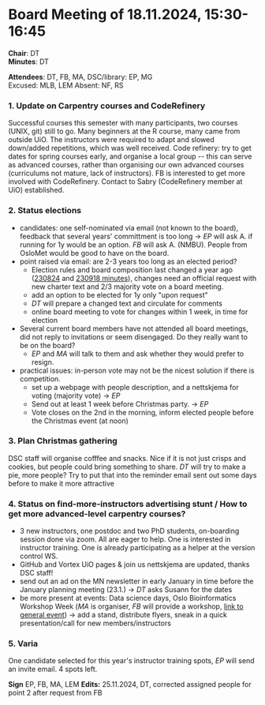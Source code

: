 # Board Meeting of 18.11.2024, 15:30-16:45

**Chair**: DT  
**Minutes**: DT

**Attendees**: DT, FB, MA, DSC/library: EP, MG  
Excused: MLB, LEM
Absent: NF, RS

### 1. Update on Carpentry courses and CodeRefinery 
Successful courses this semester with many participants, two courses (UNIX, git) still to go.
Many beginners at the R course, many came from outside UiO. The instructors were required to adapt and slowed down/added repetitions, which was well received.
Code refinery: try to get dates for spring courses early, and organise a local group -- this can serve as advanced courses, rather than organising our own advanced courses (curriculums not mature, lack of instructors). 
FB is interested to get more involved with CodeRefinery. Contact to Sabry (CodeRefinery member at UiO) established.

### 2. Status elections 
- candidates: one self-nominated via email (not known to the board), feedback that several years' committment is too long
     -> _EP_ will ask A. if running for 1y would be an option. _FB_ will ask A. (NMBU). People from OsloMet would be good to have on the board.
- point raised via email: are 2-3 years too long as an elected period? 
  - Election rules and board composition last changed a year ago ([230824](https://github.com/uio-carpentry/organisational/blob/master/meetings/230824_board_meeting.md) and [230918 minutes](https://github.com/uio-carpentry/organisational/blob/master/meetings/230918_board-meeting.md)), 
      changes need an official request with new charter text and 2/3 majority vote on a board meeting.
  - add an option to be elected for 1y only "upon request"
  - _DT_ will prepare a changed text and circulate for comments
  - online board meeting to vote for changes within 1 week, in time for election
- Several current board members have not attended all board meetings, did not reply to invitations or seem disengaged. Do they really want to be on the board? 
  - _EP_ and _MA_ will talk to them and ask whether they would prefer to resign. 
- practical issues: in-person vote may not be the nicest solution if there is competition.
  - set up a webpage with people description, and a nettskjema for voting (majority vote) -> _EP_
  - Send out at least 1 week before Christmas party. -> _EP_
  - Vote closes on the 2nd in the morning, inform elected people before the Christmas event (at noon)

### 3. Plan Christmas gathering
DSC staff will organise cofffee and snacks. Nice if it is not just crisps and cookies, but people could bring something to share. _DT_ will try to make a pie, more people? Try to put that into the reminder email sent out some days before to make it more attractive

### 4. Status on find-more-instructors advertising stunt / How to get more advanced-level carpentry courses?
- 3 new instructors, one postdoc and two PhD students, on-boarding session done via zoom. All are eager to help. One is interested in instructor training. One is already participating as a helper at the version control WS.  
- GitHub and Vortex UiO pages & join us nettskjema are updated, thanks DSC staff!
- send out an ad on the MN newsletter in early January in time before the January planning meeting (23.1.) -> _DT_ asks Susann for the dates
- be more present at events: Data science days, Oslo Bioinformatics Workshop Week (_MA_ is organiser, _FB_ will provide a workshop, [link to general event](https://www.mn.uio.no/sbi/english/events/oslo-bioinformatics-workshop-week-2024/)) -> add a stand, distribute flyers, sneak in a quick presentation/call for new members/instructors

### 5. Varia 
One candidate selected for this year's instructor training spots, _EP_ will send an invite email. 4 spots left.

**Sign** EP, FB, MA, LEM
**Edits:** 25.11.2024, DT, corrected assigned people for point 2 after request from FB
